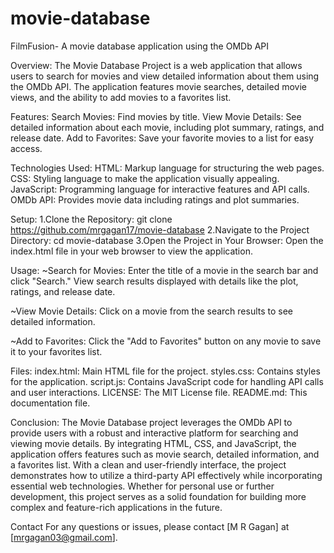 # movie-database
FilmFusion-
A movie database application using the OMDb API

Overview:
The Movie Database Project is a web application that allows users to search for movies and view detailed information about them using the OMDb API. The application features movie searches, detailed movie views, and the ability to add movies to a favorites list.

Features:
Search Movies: Find movies by title. 
View Movie Details: See detailed information about each movie, including plot summary, ratings, and release date. 
Add to Favorites: Save your favorite movies to a list for easy access.

Technologies Used: 
HTML: Markup language for structuring the web pages.
CSS: Styling language to make the application visually appealing.
JavaScript: Programming language for interactive features and API calls. 
OMDb API: Provides movie data including ratings and plot summaries.

Setup:
1.Clone the Repository: git clone https://github.com/mrgagan17/movie-database
2.Navigate to the Project Directory: cd movie-database
3.Open the Project in Your Browser: Open the index.html file in your web browser to view the application.

Usage:
~Search for Movies: Enter the title of a movie in the search bar and click "Search." View search results displayed with details like the plot, ratings, and release date.

~View Movie Details: Click on a movie from the search results to see detailed information.

~Add to Favorites: Click the "Add to Favorites" button on any movie to save it to your favorites list.

Files: 
index.html: Main HTML file for the project. 
styles.css: Contains styles for the application. 
script.js: Contains JavaScript code for handling API calls and user interactions. 
LICENSE: The MIT License file.
README.md: This documentation file.

Conclusion: 
The Movie Database project leverages the OMDb API to provide users with a robust and interactive platform for searching and viewing movie details. By integrating HTML, CSS, and JavaScript, the application offers features such as movie search, detailed information, and a favorites list. With a clean and user-friendly interface, the project demonstrates how to utilize a third-party API effectively while incorporating essential web technologies. Whether for personal use or further development, this project serves as a solid foundation for building more complex and feature-rich applications in the future.

Contact 
For any questions or issues, please contact [M R Gagan] at [mrgagan03@gmail.com].
